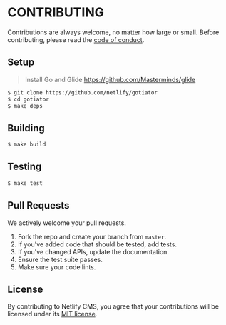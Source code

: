 # CONTRIBUTING

Contributions are always welcome, no matter how large or small. Before contributing,
please read the [code of conduct](CODE_OF_CONDUCT.md).

## Setup

> Install Go and Glide https://github.com/Masterminds/glide

```sh
$ git clone https://github.com/netlify/gotiator
$ cd gotiator
$ make deps
```

## Building

```sh
$ make build
```

## Testing

```sh
$ make test
```

## Pull Requests

We actively welcome your pull requests.

1. Fork the repo and create your branch from `master`.
2. If you've added code that should be tested, add tests.
3. If you've changed APIs, update the documentation.
4. Ensure the test suite passes.
5. Make sure your code lints.

## License

By contributing to Netlify CMS, you agree that your contributions will be licensed
under its [MIT license](LICENSE).
